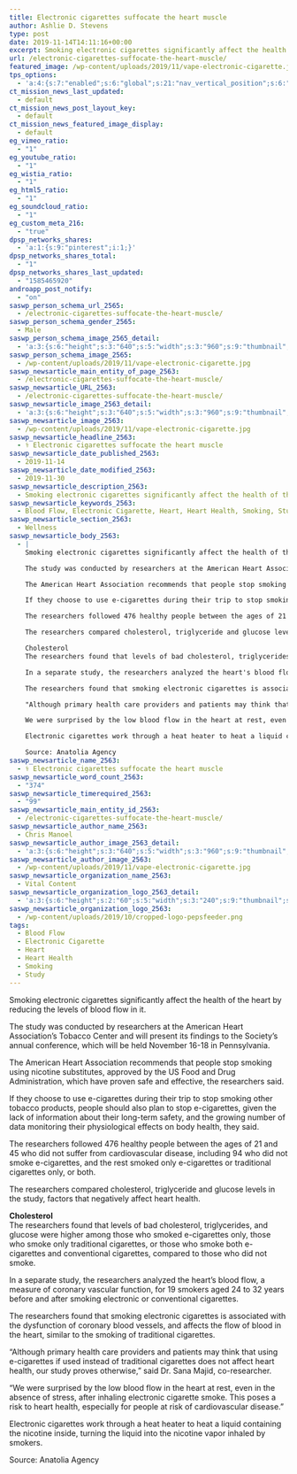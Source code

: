 ```yaml
---
title: Electronic cigarettes suffocate the heart muscle
author: Ashlie D. Stevens
type: post
date: 2019-11-14T14:11:16+00:00
excerpt: Smoking electronic cigarettes significantly affect the health of the heart by reducing the levels of blood flow in it.
url: /electronic-cigarettes-suffocate-the-heart-muscle/
featured_image: /wp-content/uploads/2019/11/vape-electronic-cigarette.jpg
tps_options:
  - 'a:4:{s:7:"enabled";s:6:"global";s:21:"nav_vertical_position";s:6:"global";s:23:"nav_hide_on_first_slide";b:0;s:23:"slide_loading_mechanism";s:6:"global";}'
ct_mission_news_last_updated:
  - default
ct_mission_news_post_layout_key:
  - default
ct_mission_news_featured_image_display:
  - default
eg_vimeo_ratio:
  - "1"
eg_youtube_ratio:
  - "1"
eg_wistia_ratio:
  - "1"
eg_html5_ratio:
  - "1"
eg_soundcloud_ratio:
  - "1"
eg_custom_meta_216:
  - "true"
dpsp_networks_shares:
  - 'a:1:{s:9:"pinterest";i:1;}'
dpsp_networks_shares_total:
  - "1"
dpsp_networks_shares_last_updated:
  - "1585465920"
androapp_post_notify:
  - "on"
saswp_person_schema_url_2565:
  - /electronic-cigarettes-suffocate-the-heart-muscle/
saswp_person_schema_gender_2565:
  - Male
saswp_person_schema_image_2565_detail:
  - 'a:3:{s:6:"height";s:3:"640";s:5:"width";s:3:"960";s:9:"thumbnail";s:84:"/wp-content/uploads/2019/11/vape-electronic-cigarette.jpg";}'
saswp_person_schema_image_2565:
  - /wp-content/uploads/2019/11/vape-electronic-cigarette.jpg
saswp_newsarticle_main_entity_of_page_2563:
  - /electronic-cigarettes-suffocate-the-heart-muscle/
saswp_newsarticle_URL_2563:
  - /electronic-cigarettes-suffocate-the-heart-muscle/
saswp_newsarticle_image_2563_detail:
  - 'a:3:{s:6:"height";s:3:"640";s:5:"width";s:3:"960";s:9:"thumbnail";s:84:"/wp-content/uploads/2019/11/vape-electronic-cigarette.jpg";}'
saswp_newsarticle_image_2563:
  - /wp-content/uploads/2019/11/vape-electronic-cigarette.jpg
saswp_newsarticle_headline_2563:
  - ⚕️ Electronic cigarettes suffocate the heart muscle
saswp_newsarticle_date_published_2563:
  - 2019-11-14
saswp_newsarticle_date_modified_2563:
  - 2019-11-30
saswp_newsarticle_description_2563:
  - Smoking electronic cigarettes significantly affect the health of the heart by reducing the levels of blood flow in it.
saswp_newsarticle_keywords_2563:
  - Blood Flow, Electronic Cigarette, Heart, Heart Health, Smoking, Study,
saswp_newsarticle_section_2563:
  - Wellness
saswp_newsarticle_body_2563:
  - |
    Smoking electronic cigarettes significantly affect the health of the heart by reducing the levels of blood flow in it.

    The study was conducted by researchers at the American Heart Association's Tobacco Center and will present its findings to the Society's annual conference, which will be held November 16-18 in Pennsylvania.

    The American Heart Association recommends that people stop smoking using nicotine substitutes, approved by the US Food and Drug Administration, which have proven safe and effective, the researchers said.

    If they choose to use e-cigarettes during their trip to stop smoking other tobacco products, people should also plan to stop e-cigarettes, given the lack of information about their long-term safety, and the growing number of data monitoring their physiological effects on body health, they said.

    The researchers followed 476 healthy people between the ages of 21 and 45 who did not suffer from cardiovascular disease, including 94 who did not smoke e-cigarettes, and the rest smoked only e-cigarettes or traditional cigarettes only, or both.

    The researchers compared cholesterol, triglyceride and glucose levels in the study, factors that negatively affect heart health.

    Cholesterol
    The researchers found that levels of bad cholesterol, triglycerides, and glucose were higher among those who smoked e-cigarettes only, those who smoke only traditional cigarettes, or those who smoke both e-cigarettes and conventional cigarettes, compared to those who did not smoke.

    In a separate study, the researchers analyzed the heart's blood flow, a measure of coronary vascular function, for 19 smokers aged 24 to 32 years before and after smoking electronic or conventional cigarettes.

    The researchers found that smoking electronic cigarettes is associated with the dysfunction of coronary blood vessels, and affects the flow of blood in the heart, similar to the smoking of traditional cigarettes.

    "Although primary health care providers and patients may think that using e-cigarettes if used instead of traditional cigarettes does not affect heart health, our study proves otherwise," said Dr. Sana Majid, co-researcher.

    We were surprised by the low blood flow in the heart at rest, even in the absence of stress, after inhaling electronic cigarette smoke. This poses a risk to heart health, especially for people at risk of cardiovascular disease.

    Electronic cigarettes work through a heat heater to heat a liquid containing the nicotine inside, turning the liquid into the nicotine vapor inhaled by smokers.

    Source: Anatolia Agency
saswp_newsarticle_name_2563:
  - ⚕️ Electronic cigarettes suffocate the heart muscle
saswp_newsarticle_word_count_2563:
  - "374"
saswp_newsarticle_timerequired_2563:
  - "99"
saswp_newsarticle_main_entity_id_2563:
  - /electronic-cigarettes-suffocate-the-heart-muscle/
saswp_newsarticle_author_name_2563:
  - Chris Manoel
saswp_newsarticle_author_image_2563_detail:
  - 'a:3:{s:6:"height";s:3:"640";s:5:"width";s:3:"960";s:9:"thumbnail";s:84:"/wp-content/uploads/2019/11/vape-electronic-cigarette.jpg";}'
saswp_newsarticle_author_image_2563:
  - /wp-content/uploads/2019/11/vape-electronic-cigarette.jpg
saswp_newsarticle_organization_name_2563:
  - Vital Content
saswp_newsarticle_organization_logo_2563_detail:
  - 'a:3:{s:6:"height";s:2:"60";s:5:"width";s:3:"240";s:9:"thumbnail";s:82:"/wp-content/uploads/2019/10/cropped-logo-pepsfeeder.png";}'
saswp_newsarticle_organization_logo_2563:
  - /wp-content/uploads/2019/10/cropped-logo-pepsfeeder.png
tags:
  - Blood Flow
  - Electronic Cigarette
  - Heart
  - Heart Health
  - Smoking
  - Study
---
```


Smoking electronic cigarettes significantly affect the health of the heart by reducing the levels of blood flow in it.

The study was conducted by researchers at the American Heart Association&#8217;s Tobacco Center and will present its findings to the Society&#8217;s annual conference, which will be held November 16-18 in Pennsylvania.

The American Heart Association recommends that people stop smoking using nicotine substitutes, approved by the US Food and Drug Administration, which have proven safe and effective, the researchers said.

If they choose to use e-cigarettes during their trip to stop smoking other tobacco products, people should also plan to stop e-cigarettes, given the lack of information about their long-term safety, and the growing number of data monitoring their physiological effects on body health, they said.

The researchers followed 476 healthy people between the ages of 21 and 45 who did not suffer from cardiovascular disease, including 94 who did not smoke e-cigarettes, and the rest smoked only e-cigarettes or traditional cigarettes only, or both.

The researchers compared cholesterol, triglyceride and glucose levels in the study, factors that negatively affect heart health.

**Cholesterol**  
The researchers found that levels of bad cholesterol, triglycerides, and glucose were higher among those who smoked e-cigarettes only, those who smoke only traditional cigarettes, or those who smoke both e-cigarettes and conventional cigarettes, compared to those who did not smoke.

In a separate study, the researchers analyzed the heart&#8217;s blood flow, a measure of coronary vascular function, for 19 smokers aged 24 to 32 years before and after smoking electronic or conventional cigarettes.

The researchers found that smoking electronic cigarettes is associated with the dysfunction of coronary blood vessels, and affects the flow of blood in the heart, similar to the smoking of traditional cigarettes.

&#8220;Although primary health care providers and patients may think that using e-cigarettes if used instead of traditional cigarettes does not affect heart health, our study proves otherwise,&#8221; said Dr. Sana Majid, co-researcher.

&#8220;We were surprised by the low blood flow in the heart at rest, even in the absence of stress, after inhaling electronic cigarette smoke. This poses a risk to heart health, especially for people at risk of cardiovascular disease.&#8221;

Electronic cigarettes work through a heat heater to heat a liquid containing the nicotine inside, turning the liquid into the nicotine vapor inhaled by smokers.

Source: Anatolia Agency
